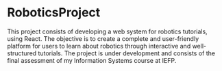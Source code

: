 # RoboticsProject
This project consists of developing a web system for robotics tutorials, using React. The objective is to create a complete and user-friendly platform for users to learn about robotics through interactive and well-structured tutorials. The project is under development and consists of the final assessment of my Information Systems course at IEFP.
